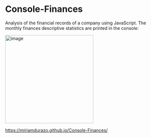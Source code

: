 # Console-Finances
Analysis of the financial records of a company using JavaScript.
The monthly finances descriptive statistics are printed in the console:

<img width="284" alt="image" src="https://user-images.githubusercontent.com/119426793/211408597-78cf45f1-04d8-40bb-b520-d9dd955f3902.png">

https://miriamdurazo.github.io/Console-Finances/
